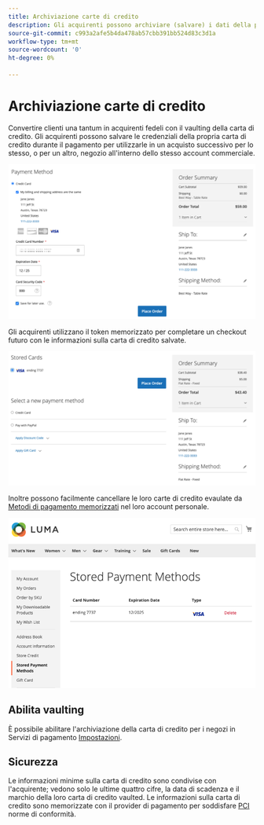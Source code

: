 ```yaml
---
title: Archiviazione carte di credito
description: Gli acquirenti possono archiviare (salvare) i dati della propria carta di credito per acquisti futuri.
source-git-commit: c993a2afe5b4da478ab57cbb391bb524d83c3d1a
workflow-type: tm+mt
source-wordcount: '0'
ht-degree: 0%

---
```


# Archiviazione carte di credito

Convertire clienti una tantum in acquirenti fedeli con il vaulting della carta di credito. Gli acquirenti possono salvare le credenziali della propria carta di credito durante il pagamento per utilizzarle in un acquisto successivo per lo stesso, o per un altro, negozio all&#39;interno dello stesso account commerciale.

![Archiviare la propria carta di credito per un uso successivo](assets/save-card-for-later.png)

Gli acquirenti utilizzano il token memorizzato per completare un checkout futuro con le informazioni sulla carta di credito salvate.

![Utilizzare le credenziali archiviate per un acquisto futuro](assets/use-stored-card.png)

Inoltre possono facilmente cancellare le loro carte di credito evaulate da [Metodi di pagamento memorizzati](https://docs.magento.com/user-guide/customers/account-dashboard-stored-payment-methods.html) nel loro account personale.

![Metodi di pagamento memorizzati nel mio account](assets/stored-payment-methods.png)

## Abilita vaulting

È possibile abilitare l&#39;archiviazione della carta di credito per i negozi in Servizi di pagamento [Impostazioni](settings.md#card-vaulting).

## Sicurezza

Le informazioni minime sulla carta di credito sono condivise con l&#39;acquirente; vedono solo le ultime quattro cifre, la data di scadenza e il marchio della loro carta di credito vaulted. Le informazioni sulla carta di credito sono memorizzate con il provider di pagamento per soddisfare [PCI](security.md#PCI-compliance) norme di conformità.
